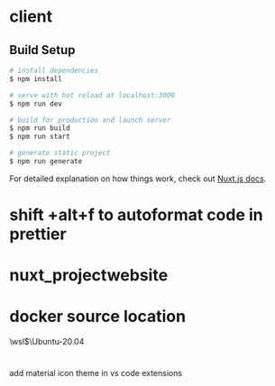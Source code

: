 # client

## Build Setup

```bash
# install dependencies
$ npm install

# serve with hot reload at localhost:3000
$ npm run dev

# build for production and launch server
$ npm run build
$ npm run start

# generate static project
$ npm run generate
```

For detailed explanation on how things work, check out [Nuxt.js docs](https://nuxtjs.org).


# shift +alt+f to autoformat code in prettier
# nuxt_projectwebsite


# docker source location
\\wsl$\Ubuntu-20.04


# 
add material icon theme in vs code extensions 
